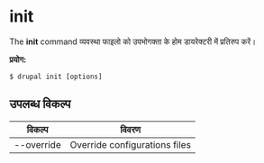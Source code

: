 # init
The **init** command व्यवस्था फाइलो को उपभोगक्ता के होम डायरेक्टरी में प्रतिरुप करें।

**प्रयोग:**
```
$ drupal init [options] 
```

## उपलब्ध विकल्प
विकल्प | विवरण
-------|-------------
--override | Override configurations files
